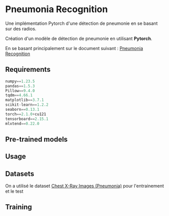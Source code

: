 # Pneumonia Recognition

Une implémentation Pytorch d'une détection de pneumonie en se basant sur des radios.



Création d'un modèle de détection de pneumonie en utilisant **Pytorch**.

En se basant principalement sur le document suivant : [Pneumonia Recognition](https://www.kaggle.com/code/madz2000/pneumonia-detection-using-cnn-92-6-accuracy/notebook)


## Requirements

```py
numpy==1.23.5
pandas==1.5.3
Pillow==9.4.0
tqdm==4.66.1
matplotlib==3.7.1
scikit-learn==1.2.2
seaborn==0.13.1
torch==2.1.0+cu121
tensorboard==2.15.1
mlxtend==0.22.0
```

## Pre-trained models



## Usage


## Datasets

On a utilisé le dataset  [Chest X-Ray Images (Pneumonia)](https://www.kaggle.com/datasets/paultimothymooney/chest-xray-pneumonia) pour l'entrainement et le test

## Training